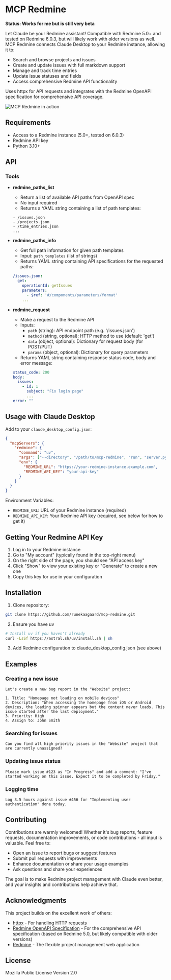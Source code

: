 # MCP Redmine

**Status: Works for me but is still very beta**

Let Claude be your Redmine assistant! Compatible with Redmine 5.0+ and tested on Redmine 6.0.3, but will likely work with older versions as well. MCP Redmine connects Claude Desktop to your Redmine instance, allowing it to:

- Search and browse projects and issues
- Create and update issues with full markdown support
- Manage and track time entries
- Update issue statuses and fields
- Access comprehensive Redmine API functionality

Uses httpx for API requests and integrates with the Redmine OpenAPI specification for comprehensive API coverage.

![MCP Redmine in action](screenshot.png)

## Requirements

- Access to a Redmine instance (5.0+, tested on 6.0.3)
- Redmine API key
- Python 3.10+

## API

### Tools

- **redmine_paths_list**
  - Return a list of available API paths from OpenAPI spec
  - No input required
  - Returns a YAML string containing a list of path templates:
  ```
  - /issues.json
  - /projects.json
  - /time_entries.json
  ...
  ```

- **redmine_paths_info**
  - Get full path information for given path templates
  - Input: `path_templates` (list of strings)
  - Returns YAML string containing API specifications for the requested paths:
  ```yaml
  /issues.json:
    get:
      operationId: getIssues
      parameters:
        - $ref: '#/components/parameters/format'
      ...
  ```

- **redmine_request**
  - Make a request to the Redmine API
  - Inputs:
    - `path` (string): API endpoint path (e.g. '/issues.json')
    - `method` (string, optional): HTTP method to use (default: 'get')
    - `data` (object, optional): Dictionary for request body (for POST/PUT)
    - `params` (object, optional): Dictionary for query parameters
  - Returns YAML string containing response status code, body and error message:
  ```yaml
  status_code: 200
  body:
    issues:
      - id: 1
        subject: "Fix login page"
        ...
  error: ""
  ```

## Usage with Claude Desktop

Add to your `claude_desktop_config.json`:

```json
{
  "mcpServers": {
    "redmine": {
      "command": "uv",
      "args": ["--directory", "/path/to/mcp-redmine", "run", "server.py"],
      "env": {
        "REDMINE_URL": "https://your-redmine-instance.example.com",
        "REDMINE_API_KEY": "your-api-key"
      }
    }
  }
}
```

Environment Variables:

- `REDMINE_URL`: URL of your Redmine instance (required)
- `REDMINE_API_KEY`: Your Redmine API key (required, see below for how to get it)

## Getting Your Redmine API Key

1. Log in to your Redmine instance
2. Go to "My account" (typically found in the top-right menu)
3. On the right side of the page, you should see "API access key"
4. Click "Show" to view your existing key or "Generate" to create a new one
5. Copy this key for use in your configuration

## Installation

1. Clone repository:
```bash
git clone https://github.com/runekaagaard/mcp-redmine.git
```

2. Ensure you have uv
```bash
# Install uv if you haven't already
curl -LsSf https://astral.sh/uv/install.sh | sh
```

3. Add Redmine configuration to claude_desktop_config.json (see above)

## Examples

### Creating a new issue

```
Let's create a new bug report in the "Website" project:

1. Title: "Homepage not loading on mobile devices"
2. Description: "When accessing the homepage from iOS or Android devices, the loading spinner appears but the content never loads. This issue started after the last deployment."
3. Priority: High
4. Assign to: John Smith
```

### Searching for issues

```
Can you find all high priority issues in the "Website" project that are currently unassigned?
```

### Updating issue status

```
Please mark issue #123 as "In Progress" and add a comment: "I've started working on this issue. Expect it to be completed by Friday."
```

### Logging time

```
Log 3.5 hours against issue #456 for "Implementing user authentication" done today.
```

## Contributing

Contributions are warmly welcomed! Whether it's bug reports, feature requests, documentation improvements, or code contributions - all input is valuable. Feel free to:

- Open an issue to report bugs or suggest features
- Submit pull requests with improvements
- Enhance documentation or share your usage examples
- Ask questions and share your experiences

The goal is to make Redmine project management with Claude even better, and your insights and contributions help achieve that.

## Acknowledgments

This project builds on the excellent work of others:

- [httpx](https://www.python-httpx.org/) - For handling HTTP requests
- [Redmine OpenAPI Specification](https://github.com/d-yoshi/redmine-openapi) - For the comprehensive API specification (based on Redmine 5.0, but likely compatible with older versions)
- [Redmine](https://www.redmine.org/) - The flexible project management web application

## License

Mozilla Public License Version 2.0
